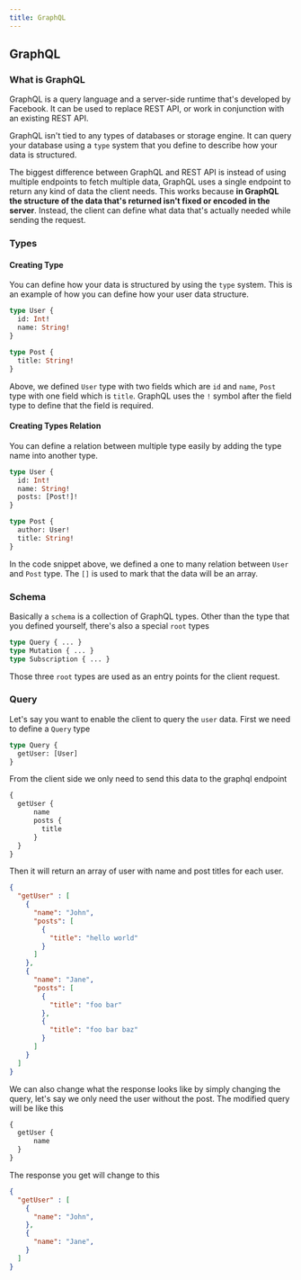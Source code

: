 ```yaml
---
title: GraphQL
---
```


## GraphQL

### What is GraphQL

GraphQL is a query language and a server-side runtime that's developed by Facebook. It can be used to replace REST API, or work in conjunction with an existing REST API.

GraphQL isn't tied to any types of databases or storage engine. It can query your database using a `type` system that you define to describe how your data is structured.

The biggest difference between GraphQL and REST API is instead of using multiple endpoints to fetch multiple data, GraphQL uses a single endpoint to return any kind of data the client needs. This works because **in GraphQL the structure of the data that's returned isn't fixed or encoded in the server**. Instead, the client can define what data that's actually needed while sending the request.

### Types

#### Creating Type

You can define how your data is structured by using the `type` system. This is an example of how you can define how your user data structure.

```graphql
type User {
  id: Int!
  name: String!
}

type Post {
  title: String!
}
```
Above, we defined `User` type with two fields which are `id` and `name`, `Post` type with one field which is `title`. GraphQL uses the `!` symbol after the field type to define that the field is required.

#### Creating Types Relation

You can define a relation between multiple type easily by adding the type name into another type.

```graphql
type User {
  id: Int!
  name: String!
  posts: [Post!]!
}

type Post {
  author: User!
  title: String!
}
```

In the code snippet above, we defined a one to many relation between `User` and `Post` type. The `[]` is used to mark that the data will be an array.

### Schema
Basically a `schema` is a collection of GraphQL types. Other than the type that you defined yourself, there's also a special `root` types

```graphql
type Query { ... }
type Mutation { ... }
type Subscription { ... }
```

Those three `root` types are used as an entry points for the client request.

### Query
Let's say you want to enable the client to query the `user` data. First we need to define a `Query` type
```graphql
type Query {
  getUser: [User]
}
```

From the client side we only need to send this data to the graphql endpoint

```graphql
{
  getUser {
      name
      posts {
        title
      }
  }
}
```
Then it will return an array of user with name and post titles for each user.
```json
{
  "getUser" : [
    {
      "name": "John",
      "posts": [
        {
          "title": "hello world"
        }
      ]
    },
    {
      "name": "Jane",
      "posts": [
        {
          "title": "foo bar"
        },
        {
          "title": "foo bar baz"
        }
      ]
    }
  ]
}
```

We can also change what the response looks like by simply changing the query, let's say we only need the user without the post. The modified query will be like this

```graphql
{
  getUser {
      name
  }
}
```
The response you get will change to this

```json
{
  "getUser" : [
    {
      "name": "John",
    },
    {
      "name": "Jane",
    }
  ]
}
```
